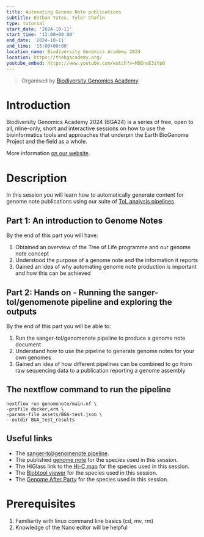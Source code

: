 ```yaml
---
title: Automating Genome Note publications
subtitle: Bethan Yates, Tyler Chafin
type: tutorial
start_date: '2024-10-11'
start_time: '13:00+00:00'
end_date: '2024-10-11'
end_time: '15:00+00:00'
location_name: Biodiversity Genomics Academy 2024
location: https://thebgacademy.org/
youtube_embed: https://www.youtube.com/watch?v=MDEnuE3iYp0
---
```


> Organised by [Biodiversity Genomics Academy](https://thebgacademy.org/)

# Introduction

Biodiversity Genomics Academy 2024 (BGA24) is a series of free, open to all,
nline-only, short and interactive sessions on how to use the bioinformatics tools and approaches that underpin the Earth BioGenome Project and the field as a whole.

More information [on our website](https://thebgacademy.org/).

# Description

In this session you will learn how to automatically generate content for genome note publications using our suite of [ToL analysis pipelines](https://pipelines.tol.sanger.ac.uk).

## Part 1: An introduction to Genome Notes

By the end of this part you will have:

1. Obtained an overview of the Tree of Life programme and our genome note concept
2. Understood the purpose of a genome note and the information it reports
3. Gained an idea of why automating genome note production is important and how this can be achieved

## Part 2: Hands on - Running the sanger-tol/genomenote pipeline and exploring the outputs

By the end of this part you will be able to:

1. Run the sanger-tol/genomenote pipeline to produce a genome note document
2. Understand how to use the pipeline to generate genome notes for your own genomes
3. Gained an idea of how different pipelines can be combined to go from raw sequencing data to a publication reporting a genome assembly

## The nextflow command to run the pipeline

    nextflow run genomenote/main.nf \
    -profile docker,arm \
    -params-file assets/BGA-test.json \
    --outdir BGA_test_results

## Useful links

- The [sanger-tol/genomenote pipeline](https://pipelines.tol.sanger.ac.uk/).
- The published [genome note](https://wellcomeopenresearch.org/articles/9-539) for the species used in this session.
- The HiGlass link to the [Hi-C map](https://genome-note-higlass.tol.sanger.ac.uk/l/?d=N0lSy7fGQ7SSE1afN54MCg) for the species used in this session.
- The [Blobtool viewer](https://blobtoolkit.genomehubs.org/view/GCA_963859965.1/dataset/GCA_963859965.1/blob#Filters) for the species used in this session.
- The [Genome After Party](https://gap.cog.sanger.ac.uk/Ceramica_pisi/) for the species used in this session.

# Prerequisites

1. Familiarity with linux command line basics (cd, mv, rm)
2. Knowledge of the Nano editor will be helpful
